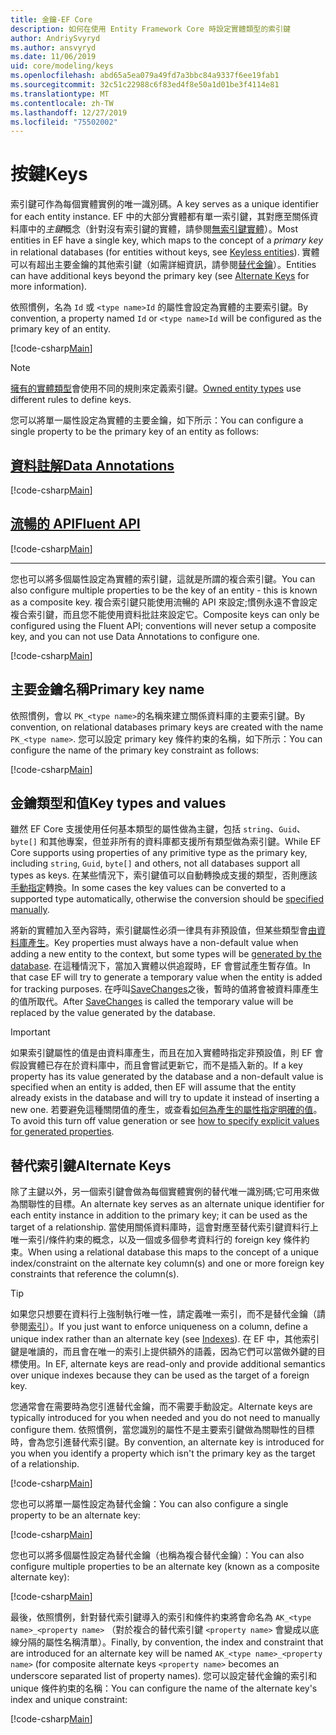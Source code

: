```yaml
---
title: 金鑰-EF Core
description: 如何在使用 Entity Framework Core 時設定實體類型的索引鍵
author: AndriySvyryd
ms.author: ansvyryd
ms.date: 11/06/2019
uid: core/modeling/keys
ms.openlocfilehash: abd65a5ea079a49fd7a3bbc84a9337f6ee19fab1
ms.sourcegitcommit: 32c51c22988c6f83ed4f8e50a1d01be3f4114e81
ms.translationtype: MT
ms.contentlocale: zh-TW
ms.lasthandoff: 12/27/2019
ms.locfileid: "75502002"
---
```

# <a name="keys"></a><span data-ttu-id="bbe6b-103">按鍵</span><span class="sxs-lookup"><span data-stu-id="bbe6b-103">Keys</span></span>

<span data-ttu-id="bbe6b-104">索引鍵可作為每個實體實例的唯一識別碼。</span><span class="sxs-lookup"><span data-stu-id="bbe6b-104">A key serves as a unique identifier for each entity instance.</span></span> <span data-ttu-id="bbe6b-105">EF 中的大部分實體都有單一索引鍵，其對應至關係資料庫中的*主鍵*概念（針對沒有索引鍵的實體，請參閱[無索引鍵實體](xref:core/modeling/keyless-entity-types)）。</span><span class="sxs-lookup"><span data-stu-id="bbe6b-105">Most entities in EF have a single key, which maps to the concept of a *primary key* in relational databases (for entities without keys, see [Keyless entities](xref:core/modeling/keyless-entity-types)).</span></span> <span data-ttu-id="bbe6b-106">實體可以有超出主要金鑰的其他索引鍵（如需詳細資訊，請參閱[替代金鑰](#alternate-keys)）。</span><span class="sxs-lookup"><span data-stu-id="bbe6b-106">Entities can have additional keys beyond the primary key (see [Alternate Keys](#alternate-keys) for more information).</span></span>

<span data-ttu-id="bbe6b-107">依照慣例，名為 `Id` 或 `<type name>Id` 的屬性會設定為實體的主要索引鍵。</span><span class="sxs-lookup"><span data-stu-id="bbe6b-107">By convention, a property named `Id` or `<type name>Id` will be configured as the primary key of an entity.</span></span>

[!code-csharp[Main](../../../samples/core/Modeling/Conventions/KeyId.cs?name=KeyId&highlight=3,11)]

> [!NOTE]
> <span data-ttu-id="bbe6b-108">[擁有的實體類型](xref:core/modeling/owned-entities)會使用不同的規則來定義索引鍵。</span><span class="sxs-lookup"><span data-stu-id="bbe6b-108">[Owned entity types](xref:core/modeling/owned-entities) use different rules to define keys.</span></span>

<span data-ttu-id="bbe6b-109">您可以將單一屬性設定為實體的主要金鑰，如下所示：</span><span class="sxs-lookup"><span data-stu-id="bbe6b-109">You can configure a single property to be the primary key of an entity as follows:</span></span>

## <a name="data-annotationstabdata-annotations"></a>[<span data-ttu-id="bbe6b-110">資料註解</span><span class="sxs-lookup"><span data-stu-id="bbe6b-110">Data Annotations</span></span>](#tab/data-annotations)

[!code-csharp[Main](../../../samples/core/Modeling/DataAnnotations/KeySingle.cs?name=KeySingle&highlight=3)]

## <a name="fluent-apitabfluent-api"></a>[<span data-ttu-id="bbe6b-111">流暢的 API</span><span class="sxs-lookup"><span data-stu-id="bbe6b-111">Fluent API</span></span>](#tab/fluent-api)

[!code-csharp[Main](../../../samples/core/Modeling/FluentAPI/KeySingle.cs?name=KeySingle&highlight=4)]

***

<span data-ttu-id="bbe6b-112">您也可以將多個屬性設定為實體的索引鍵，這就是所謂的複合索引鍵。</span><span class="sxs-lookup"><span data-stu-id="bbe6b-112">You can also configure multiple properties to be the key of an entity - this is known as a composite key.</span></span> <span data-ttu-id="bbe6b-113">複合索引鍵只能使用流暢的 API 來設定;慣例永遠不會設定複合索引鍵，而且您不能使用資料批註來設定它。</span><span class="sxs-lookup"><span data-stu-id="bbe6b-113">Composite keys can only be configured using the Fluent API; conventions will never setup a composite key, and you can not use Data Annotations to configure one.</span></span>

[!code-csharp[Main](../../../samples/core/Modeling/FluentAPI/KeyComposite.cs?name=KeyComposite&highlight=4)]

## <a name="primary-key-name"></a><span data-ttu-id="bbe6b-114">主要金鑰名稱</span><span class="sxs-lookup"><span data-stu-id="bbe6b-114">Primary key name</span></span>

<span data-ttu-id="bbe6b-115">依照慣例，會以 `PK_<type name>`的名稱來建立關係資料庫的主要索引鍵。</span><span class="sxs-lookup"><span data-stu-id="bbe6b-115">By convention, on relational databases primary keys are created with the name `PK_<type name>`.</span></span> <span data-ttu-id="bbe6b-116">您可以設定 primary key 條件約束的名稱，如下所示：</span><span class="sxs-lookup"><span data-stu-id="bbe6b-116">You can configure the name of the primary key constraint as follows:</span></span>

[!code-csharp[Main](../../../samples/core/Modeling/FluentAPI/KeyName.cs?name=KeyName&highlight=5)]

## <a name="key-types-and-values"></a><span data-ttu-id="bbe6b-117">金鑰類型和值</span><span class="sxs-lookup"><span data-stu-id="bbe6b-117">Key types and values</span></span>

<span data-ttu-id="bbe6b-118">雖然 EF Core 支援使用任何基本類型的屬性做為主鍵，包括 `string`、`Guid`、`byte[]` 和其他專案，但並非所有的資料庫都支援所有類型做為索引鍵。</span><span class="sxs-lookup"><span data-stu-id="bbe6b-118">While EF Core supports using properties of any primitive type as the primary key, including `string`, `Guid`, `byte[]` and others, not all databases support all types as keys.</span></span> <span data-ttu-id="bbe6b-119">在某些情況下，索引鍵值可以自動轉換成支援的類型，否則應該[手動指定](xref:core/modeling/value-conversions)轉換。</span><span class="sxs-lookup"><span data-stu-id="bbe6b-119">In some cases the key values can be converted to a supported type automatically, otherwise the conversion should be [specified manually](xref:core/modeling/value-conversions).</span></span>

<span data-ttu-id="bbe6b-120">將新的實體加入至內容時，索引鍵屬性必須一律具有非預設值，但某些類型會[由資料庫產生](xref:core/modeling/generated-properties)。</span><span class="sxs-lookup"><span data-stu-id="bbe6b-120">Key properties must always have a non-default value when adding a new entity to the context, but some types will be [generated by the database](xref:core/modeling/generated-properties).</span></span> <span data-ttu-id="bbe6b-121">在這種情況下，當加入實體以供追蹤時，EF 會嘗試產生暫存值。</span><span class="sxs-lookup"><span data-stu-id="bbe6b-121">In that case EF will try to generate a temporary value when the entity is added for tracking purposes.</span></span> <span data-ttu-id="bbe6b-122">在呼叫[SaveChanges](/dotnet/api/Microsoft.EntityFrameworkCore.DbContext.SaveChanges)之後，暫時的值將會被資料庫產生的值所取代。</span><span class="sxs-lookup"><span data-stu-id="bbe6b-122">After [SaveChanges](/dotnet/api/Microsoft.EntityFrameworkCore.DbContext.SaveChanges) is called the temporary value will be replaced by the value generated by the database.</span></span>

> [!Important]
> <span data-ttu-id="bbe6b-123">如果索引鍵屬性的值是由資料庫產生，而且在加入實體時指定非預設值，則 EF 會假設實體已存在於資料庫中，而且會嘗試更新它，而不是插入新的。</span><span class="sxs-lookup"><span data-stu-id="bbe6b-123">If a key property has its value generated by the database and a non-default value is specified when an entity is added, then EF will assume that the entity already exists in the database and will try to update it instead of inserting a new one.</span></span> <span data-ttu-id="bbe6b-124">若要避免這種關閉值的產生，或查看[如何為產生的屬性指定明確的值](../saving/explicit-values-generated-properties.md)。</span><span class="sxs-lookup"><span data-stu-id="bbe6b-124">To avoid this turn off value generation or see [how to specify explicit values for generated properties](../saving/explicit-values-generated-properties.md).</span></span>

## <a name="alternate-keys"></a><span data-ttu-id="bbe6b-125">替代索引鍵</span><span class="sxs-lookup"><span data-stu-id="bbe6b-125">Alternate Keys</span></span>

<span data-ttu-id="bbe6b-126">除了主鍵以外，另一個索引鍵會做為每個實體實例的替代唯一識別碼;它可用來做為關聯性的目標。</span><span class="sxs-lookup"><span data-stu-id="bbe6b-126">An alternate key serves as an alternate unique identifier for each entity instance in addition to the primary key; it can be used as the target of a relationship.</span></span> <span data-ttu-id="bbe6b-127">當使用關係資料庫時，這會對應至替代索引鍵資料行上唯一索引/條件約束的概念，以及一個或多個參考資料行的 foreign key 條件約束。</span><span class="sxs-lookup"><span data-stu-id="bbe6b-127">When using a relational database this maps to the concept of a unique index/constraint on the alternate key column(s) and one or more foreign key constraints that reference the column(s).</span></span>

> [!TIP]
> <span data-ttu-id="bbe6b-128">如果您只想要在資料行上強制執行唯一性，請定義唯一索引，而不是替代金鑰（請參閱[索引](indexes.md)）。</span><span class="sxs-lookup"><span data-stu-id="bbe6b-128">If you just want to enforce uniqueness on a column, define a unique index rather than an alternate key (see [Indexes](indexes.md)).</span></span> <span data-ttu-id="bbe6b-129">在 EF 中，其他索引鍵是唯讀的，而且會在唯一的索引上提供額外的語義，因為它們可以當做外鍵的目標使用。</span><span class="sxs-lookup"><span data-stu-id="bbe6b-129">In EF, alternate keys are read-only and provide additional semantics over unique indexes because they can be used as the target of a foreign key.</span></span>

<span data-ttu-id="bbe6b-130">您通常會在需要時為您引進替代金鑰，而不需要手動設定。</span><span class="sxs-lookup"><span data-stu-id="bbe6b-130">Alternate keys are typically introduced for you when needed and you do not need to manually configure them.</span></span> <span data-ttu-id="bbe6b-131">依照慣例，當您識別的屬性不是主要索引鍵做為關聯性的目標時，會為您引進替代索引鍵。</span><span class="sxs-lookup"><span data-stu-id="bbe6b-131">By convention, an alternate key is introduced for you when you identify a property which isn't the primary key as the target of a relationship.</span></span>

[!code-csharp[Main](../../../samples/core/Modeling/Conventions/AlternateKey.cs?name=AlternateKey&highlight=12)]

<span data-ttu-id="bbe6b-132">您也可以將單一屬性設定為替代金鑰：</span><span class="sxs-lookup"><span data-stu-id="bbe6b-132">You can also configure a single property to be an alternate key:</span></span>

[!code-csharp[Main](../../../samples/core/Modeling/FluentAPI/AlternateKeySingle.cs?name=AlternateKeySingle&highlight=4)]

<span data-ttu-id="bbe6b-133">您也可以將多個屬性設定為替代金鑰（也稱為複合替代金鑰）：</span><span class="sxs-lookup"><span data-stu-id="bbe6b-133">You can also configure multiple properties to be an alternate key (known as a composite alternate key):</span></span>

[!code-csharp[Main](../../../samples/core/Modeling/FluentAPI/AlternateKeyComposite.cs?name=AlternateKeyComposite&highlight=4)]

<span data-ttu-id="bbe6b-134">最後，依照慣例，針對替代索引鍵導入的索引和條件約束將會命名為 `AK_<type name>_<property name>` （對於複合的替代索引鍵 `<property name>` 會變成以底線分隔的屬性名稱清單）。</span><span class="sxs-lookup"><span data-stu-id="bbe6b-134">Finally, by convention, the index and constraint that are introduced for an alternate key will be named `AK_<type name>_<property name>` (for composite alternate keys `<property name>` becomes an underscore separated list of property names).</span></span> <span data-ttu-id="bbe6b-135">您可以設定替代金鑰的索引和 unique 條件約束的名稱：</span><span class="sxs-lookup"><span data-stu-id="bbe6b-135">You can configure the name of the alternate key's index and unique constraint:</span></span>

[!code-csharp[Main](../../../samples/core/Modeling/FluentAPI/AlternateKeyName.cs?name=AlternateKeyName&highlight=5)]
